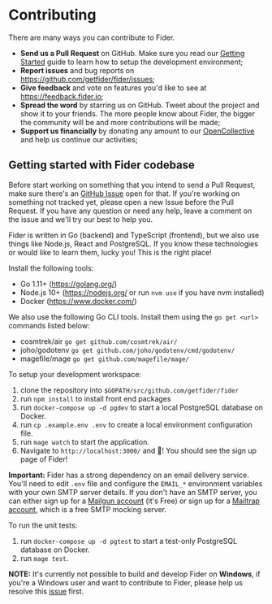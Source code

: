 # Contributing

There are many ways you can contribute to Fider.

- **Send us a Pull Request** on GitHub. Make sure you read our [Getting Started](#getting-started-with-fider-codebase) guide to learn how to setup the development environment;
- **Report issues** and bug reports on https://github.com/getfider/fider/issues;
- **Give feedback** and vote on features you'd like to see at https://feedback.fider.io;
- **Spread the word** by starring us on GitHub. Tweet about the project and show it to your friends. The more people know about Fider, the bigger the community will be and more contributions will be made;
- **Support us financially** by donating any amount to our [OpenCollective](https://opencollective.com/fider) and help us continue our activities;

## Getting started with Fider codebase

Before start working on something that you intend to send a Pull Request, make sure there's an [GitHub Issue](https://github.com/getfider/fider/issues) open for that. If you're working on something not tracked yet, please open a new Issue before the Pull Request. If you have any question or need any help, leave a comment on the issue and we'll try our best to help you.

Fider is written in Go (backend) and TypeScript (frontend), but we also use things like Node.js, React and PostgreSQL.
If you know these technologies or would like to learn them, lucky you! This is the right place!

Install the following tools:

- Go 1.11+ (https://golang.org/)
- Node.js 10+ (https://nodejs.org/ or run `nvm use` if you have nvm installed)
- Docker (https://www.docker.com/)

We also use the following Go CLI tools. Install them using the `go get <url>` commands listed below:

- cosmtrek/air `go get github.com/cosmtrek/air/`
- joho/godotenv `go get github.com/joho/godotenv/cmd/godotenv/`
- magefile/mage `go get github.com/magefile/mage/`

To setup your development workspace:

1) clone the repository into `$GOPATH/src/github.com/getfider/fider`
2) run `npm install` to install front end packages 
3) run `docker-compose up -d pgdev` to start a local PostgreSQL database on Docker.
4) run `cp .example.env .env` to create a local environment configuration file.
5) run `mage watch` to start the application.
6) Navigate to `http://localhost:3000/` and 🎉! You should see the sign up page of Fider!

**Important:** Fider has a strong dependency on an email delivery service. You'll need to edit `.env` file and configure the `EMAIL_*` environment variables with your own SMTP server details. If you don't have an SMTP server, you can either sign up for a [Mailgun account](https://www.mailgun.com/) (it's Free) or sign up for a [Mailtrap account](https://mailtrap.io), which is a free SMTP mocking server.

To run the unit tests:

1) run `docker-compose up -d pgtest` to start a test-only PostgreSQL database on Docker.
2) run `mage test`.

**NOTE:** It's currently not possible to build and develop Fider on **Windows**, if you're a Windows user and want to contribute to Fider, please help us resolve this [issue](https://github.com/getfider/fider/issues/434) first.
